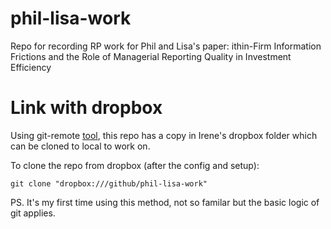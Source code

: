 # phil-lisa-work
Repo for recording RP work for Phil and Lisa's paper: ithin-Firm Information Frictions and the Role of Managerial Reporting Quality in Investment Efficiency

# Link with dropbox
Using git-remote [tool](https://github.com/anishathalye/git-remote-dropbox), this repo has a copy in Irene's dropbox folder which can be cloned to local to work on. 

To clone the repo from dropbox (after the config and setup):

```
git clone "dropbox:///github/phil-lisa-work"
```

PS. It's my first time using this method, not so familar but the basic logic of git applies.
